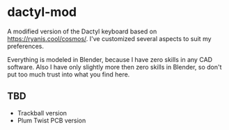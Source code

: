 # dactyl-mod

A modified version of the Dactyl keyboard based on https://ryanis.cool/cosmos/. I've customized several aspects to suit my preferences.

Everything is modeled in Blender, because I have zero skills in any CAD software. Also I have only slightly more then zero skills in Blender, so don't put too much trust into what you find here.

## TBD

* Trackball version
* Plum Twist PCB version
